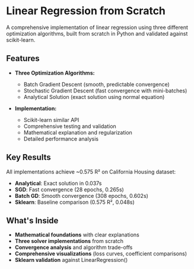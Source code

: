 # Linear Regression from Scratch

A comprehensive implementation of linear regression using three different optimization algorithms, built from scratch in Python and validated against scikit-learn.

## Features

- **Three Optimization Algorithms:**
  - Batch Gradient Descent (smooth, predictable convergence)
  - Stochastic Gradient Descent (fast convergence with mini-batches)
  - Analytical Solution (exact solution using normal equation)

- **Implementation:**
  - Scikit-learn similar API
  - Comprehensive testing and validation
  - Mathematical explanation and regularization
  - Detailed performance analysis

## Key Results

All implementations achieve ~0.575 R² on California Housing dataset:
- **Analytical**: Exact solution in 0.037s
- **SGD**: Fast convergence (28 epochs, 0.265s)  
- **Batch GD**: Smooth convergence (308 epochs, 0.602s)
- **Sklearn**: Baseline comparison (0.575 R², 0.048s)

## What's Inside

- **Mathematical foundations** with clear explanations
- **Three solver implementations** from scratch
- **Convergence analysis** and algorithm trade-offs
- **Comprehensive visualizations** (loss curves, coefficient comparisons)
- **Sklearn validation** against LinearRegression()
